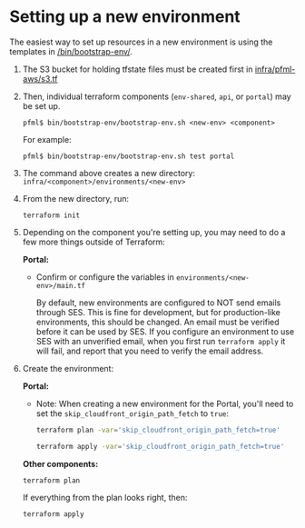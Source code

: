 # Setting up a new environment

The easiest way to set up resources in a new environment is using the templates in [/bin/bootstrap-env/](../bin/bootstrap-env).

1. The S3 bucket for holding tfstate files must be created first in [infra/pfml-aws/s3.tf](../infra/pfml-aws/s3.tf)
1. Then, individual terraform components (`env-shared`, `api`, or `portal`) may be set up.

    ```
    pfml$ bin/bootstrap-env/bootstrap-env.sh <new-env> <component>
    ```

    For example:

    ```
    pfml$ bin/bootstrap-env/bootstrap-env.sh test portal
    ```

1. The command above creates a new directory: `infra/<component>/environments/<new-env>`
1. From the new directory, run:
    ```
    terraform init
    ```
1. Depending on the component you're setting up, you may need to do a few more things outside of Terraform:

    **Portal:**
    - Confirm or configure the variables in `environments/<new-env>/main.tf`

      By default, new environments are configured to NOT send emails through SES. This is fine for development, but for production-like environments, this should be changed. An email must be verified before it can be used by SES. If you configure an environment to use SES with an unverified email, when you first run `terraform apply` it will fail, and report that you need to verify the email address.
1. Create the environment:

    **Portal:**
    - Note: When creating a new environment for the Portal, you'll need to set the `skip_cloudfront_origin_path_fetch` to `true`:

        ```sh
        terraform plan -var='skip_cloudfront_origin_path_fetch=true'
        ```

        ```sh
        terraform apply -var='skip_cloudfront_origin_path_fetch=true'
        ```

    **Other components:**
    ```
    terraform plan
    ```

    If everything from the plan looks right, then:

    ```
    terraform apply
    ```